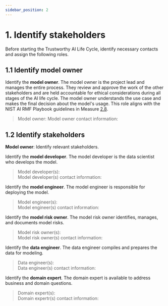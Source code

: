 ```yaml
---
sidebar_position: 2
---
```


# 1. Identify stakeholders
Before starting the Trustworthy AI Life Cycle, identify necessary contacts and assign the following roles.


## 1.1 Identify model owner
Identify the **model owner**.
The model owner is the project lead and manages the entire process. They review and approve the work of the other stakeholders and are held accountable for ethical considerations during all stages of the AI life cycle. The model owner understands the use case and makes the final decision about the model's usage.
This role aligns with the NIST AI RMF Playbook guidelines in Measure [2.8](https://airc.nist.gov/AI_RMF_Knowledge_Base/Playbook/Measure#Measure%202.8).

> Model owner:
> Model owner contact information:


## 1.2 Identify stakeholders
**Model owner**: Identify relevant stakeholders.

Identify the **model developer**. The model developer is the data scientist who develops the model.

> Model developer(s):
> </br>
> Model developer(s) contact information:
> </br>

Identify the **model engineer**. The model engineer is responsible for deploying the model.

> Model engineer(s):
> </br>
> Model engineer(s) contact information:
> </br>

Identify the **model risk owner**. The model risk owner identifies, manages, and documents model risks.

> Model risk owner(s):
> </br>
> Model risk owner(s) contact information:
> </br>

Identify the **data engineer**. The data engineer compiles and prepares the data for modeling.

> Data engineer(s):
> </br>
> Data engineer(s) contact information:
> </br>

Identify the **domain expert**. The domain expert is available to address business and domain questions.

> Domain expert(s):
> </br>
> Domain expertr(s) contact information:
> </br>



